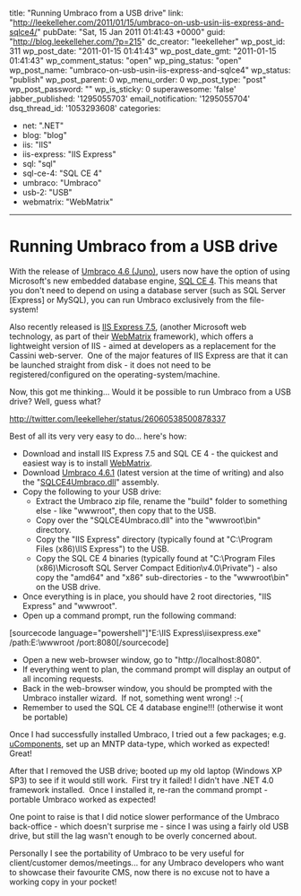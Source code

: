 title: "Running Umbraco from a USB drive"
link: "http://leekelleher.com/2011/01/15/umbraco-on-usb-usin-iis-express-and-sqlce4/"
pubDate: "Sat, 15 Jan 2011 01:41:43 +0000"
guid: "http://blog.leekelleher.com/?p=215"
dc_creator: "leekelleher"
wp_post_id: 311
wp_post_date: "2011-01-15 01:41:43"
wp_post_date_gmt: "2011-01-15 01:41:43"
wp_comment_status: "open"
wp_ping_status: "open"
wp_post_name: "umbraco-on-usb-usin-iis-express-and-sqlce4"
wp_status: "publish"
wp_post_parent: 0
wp_menu_order: 0
wp_post_type: "post"
wp_post_password: ""
wp_is_sticky: 0
superawesome: 'false'
jabber_published: '1295055703'
email_notification: '1295055704'
dsq_thread_id: '1053293608'
categories:
  - net: ".NET"
  - blog: "blog"
  - iis: "IIS"
  - iis-express: "IIS Express"
  - sql: "sql"
  - sql-ce-4: "SQL CE 4"
  - umbraco: "Umbraco"
  - usb-2: "USB"
  - webmatrix: "WebMatrix"

---

# Running Umbraco from a USB drive

With the release of <a href="http://umbraco.codeplex.com/releases/view/59025">Umbraco 4.6 (Juno)</a>, users now have the option of using Microsoft's new embedded database engine, <a href="http://www.microsoft.com/downloads/en/details.aspx?FamilyID=0d2357ea-324f-46fd-88fc-7364c80e4fdb&amp;displaylang=en">SQL CE 4</a>.  This means that you don't need to depend on using a database server (such as SQL Server [Express] or MySQL), you can run Umbraco exclusively from the file-system!

Also recently released is <a href="http://www.microsoft.com/web/gallery/install.aspx?appid=iisexpress">IIS Express 7.5</a>, (another Microsoft web technology, as part of their <a href="http://www.microsoft.com/web/webmatrix/">WebMatrix</a> framework), which offers a lightweight version of IIS - aimed at developers as a replacement for the Cassini web-server.  One of the major features of IIS Express are that it can be launched straight from disk - it does not need to be registered/configured on the operating-system/machine.

Now, this got me thinking... Would it be possible to run Umbraco from a USB drive? Well, guess what?

http://twitter.com/leekelleher/status/26060538500878337

Best of all its very very easy to do... here's how:
<ul>
	<li>Download and install IIS Express 7.5 and SQL CE 4 - the quickest and easiest way is to install <a href="http://www.microsoft.com/web/">WebMatrix</a>.</li>
	<li>Download <a href="http://umbraco.codeplex.com/releases/view/59025#DownloadId=197075">Umbraco 4.6.1</a> (latest version at the time of writing) and also the "<a href="http://umbraco.codeplex.com/releases/view/59025#DownloadId=197313">SQLCE4Umbraco.dll</a>" assembly.</li>
	<li>Copy the following to your USB drive:
<ul>
	<li>Extract the Umbraco zip file, rename the "build" folder to something else - like "wwwroot", then copy that to the USB.</li>
	<li>Copy over the "SQLCE4Umbraco.dll" into the "wwwroot\bin" directory.</li>
	<li>Copy the "IIS Express" directory (typically found at "C:\Program Files (x86)\IIS Express") to the USB.</li>
	<li>Copy the SQL CE 4 binaries (typically found at "C:\Program Files (x86)\Microsoft SQL Server Compact Edition\v4.0\Private") - also copy the "amd64" and "x86" sub-directories - to the "wwwroot\bin" on the USB drive.</li>
</ul>
</li>
	<li>Once everything is in place, you should have 2 root directories, "IIS Express" and "wwwroot".</li>
	<li>Open up a command prompt, run the following command:</li>
</ul>
[sourcecode language="powershell"]&quot;E:\IIS Express\iisexpress.exe&quot; /path:E:\wwwroot /port:8080[/sourcecode]
<ul>
	<li>Open a new web-browser window, go to "http://localhost:8080".</li>
	<li>If everything went to plan, the command prompt will display an output of all incoming requests.</li>
	<li>Back in the web-browser window, you should be prompted with the Umbraco installer wizard.  If not, something went wrong! :-(</li>
	<li>Remember to used the SQL CE 4 database engine!!! (otherwise it wont be portable)</li>
</ul>
Once I had successfully installed Umbraco, I tried out a few packages; e.g. <a href="http://our.umbraco.org/projects/backoffice-extensions/ucomponents">uComponents</a>, set up an MNTP data-type, which worked as expected! Great!

After that I removed the USB drive; booted up my old laptop (Windows XP SP3) to see if it would still work.  First try it failed! I didn't have .NET 4.0 framework installed.  Once I installed it, re-ran the command prompt - portable Umbraco worked as expected!

One point to raise is that I did notice slower performance of the Umbraco back-office - which doesn't surprise me - since I was using a fairly old USB drive, but still the lag wasn't enough to be overly concerned about.

Personally I see the portability of Umbraco to be very useful for client/customer demos/meetings... for any Umbraco developers who want to showcase their favourite CMS, now there is no excuse not to have a working copy in your pocket!